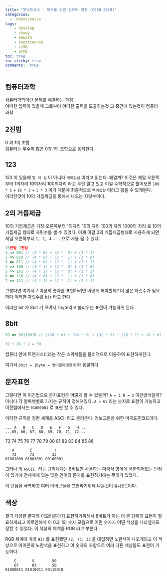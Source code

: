 ```yaml
---
title: "부스트코스 - 모두를 위한 컴퓨터 과학 (CS50 2019)"
categories: 
  -  boostcourse
tags: 
    - develop
    - study
    - edwith
    - boostcourse
    - cs50
    - 2진법
toc: true
toc_sticky: true
comments:  true
---
```


## 컴퓨터과학
컴퓨터과학이란 문제를 해결하는 과정  
어떠한 입력이 있을때 그로부터 어떠한 출력을 도출하는것 그 중간에 있는것이 컴퓨터 과학

## 2진법
0 과 1의 조합  
컴퓨터는 무수히 많은 0과 1의 조합으로 동작한다.

## 123
123 이 있을때 `일 이 삼` 이 아니라 `백이십삼` 이라고 읽는다. 왜일까? 이것은 제일 오른쪽 부터 1의자리 10의자리 100의자리 라고 우린 알고 있고 이걸 수학적으로 풀어보면 
`100 * 1` + `10 * 2` + `1 * 3`  이기 때문에 최종적으로 `백이십삼` 이라고 읽을 수 있게된다.  
이러한것이 10의 거듭제곱을 통해서 나오는 자릿수이다.

## 2의 거듭제곱
10의 거듭제곱은 가장 오른쪽부터 1의자리 10의 자리 100의 자리 1000의 자리 로 10의 거듭제곱 형태로 자릿수를 셀 수 있었다. 이제 이걸 2의 거듭제곱형태로 사용하게 되면 제일 오른쪽부터 `1, 2, 4 ...` 으로 사용 될 수 있다.

```javascript
10진법 2진법
1 => 001 // (4 * 0) + (2 *  0) + (1 * 1)
2 => 010 // (4 * 0) + (2 *  1) + (1 * 0)
3 => 011 // (4 * 0) + (2 *  1) + (1 * 1)
4 => 100 // (4 * 1) + (2 *  0) + (1 * 0)
5 => 101 // (4 * 1) + (2 *  0) + (1 * 1)
6 => 110 // (4 * 0) + (2 *  1) + (1 * 0)
7 => 111 // (4 * 1) + (2 *  1) + (1 * 1)
```

그렇다면 여기서 7 이상의 숫자를 표현하려면 어떻게 해야할까? 더 많은 자릿수가 필요하다 이러한 자릿수를 `bit` 라고 한다  

이러한 bit 가 8bit 기 모여서 1byte라고 불리우는 표현이 가능하게 된다.

## 8bit
```javascript
50 => 00110010 // (128 * 0) + (64 * 0) + (32 * 1) + (16 * 1) + (8 * 0) + (4 * 0) + (2 * 1) + (1 * 0)

32 + 16 + 2 = 50
```

컴퓨터 안에 트랜지스터라는 작은 스위치들을 물리적으로 이용하여 표현하게된다.  

여기서 `8bit = 1byte = 영어알파벳한개` 와 동일하다

## 문자표현
그렇다면 이 이진법으로 문자표현은 어떻게 할 수 있을까? `A = 1 B = 2` 이런방식일까? 아니다 각 알파뱃별로 가지는 규칙이 정해져있다. `A = 65` 라는 숫자로 표현이 가능하고 이진법에서는 `01000001` 로 표현 할 수 있다.  

이러한 규칙을 정한 체계를 ASCII 라고 불리운다. 정보교환을 위한 미국표준코드이다.

```console
... A   B   C   D   E   F   G   H...
...65, 66, 67, 68, 69, 70, 71, 72...
```
73 74 75 76 77 78 79 80 81 82 83 84 85 86
```console
   H       I          ! 
   72      73        33
01001000 01001001 00100001
```
그러나 이 `ASCII ` 라는 규칙체계는 8비트만 사용하는 미국식 영어에 국한되어있는 단점이 있기에 전세계에 있는 많은 언어와 문자를 표현하기에는 무리가 있었다.  

이 단점을 극복하고 여러 아이콘들을 표현하기위해 나온것이 `유니코드`이다.

## 색상
결국 다양한 문자와 이모티콘까지 표현하기위해서 8비트가 아닌 더 큰 단위의 표현이 필요하게되고 이로인해서 이 0과 1의 숫자 모음으로 어떤 숫자가 어떤 색상을 나타낼지도 정할 수 있었다. 이 색상의 체계를 RGB 라고 부른다.
  
RGB 체계에 따라 `HI!` 를 표현했던 `72, 73, 33` 을 대입하면 노란색이 나오게되고 이 색상으로 아이콘의 노란색을 표현하고 이 숫자의 조합으로 여러 다른 색상들도 표현이 가능하다.

```console
    C       S        50
    67      83       50
01000011 01010011 00110010
```